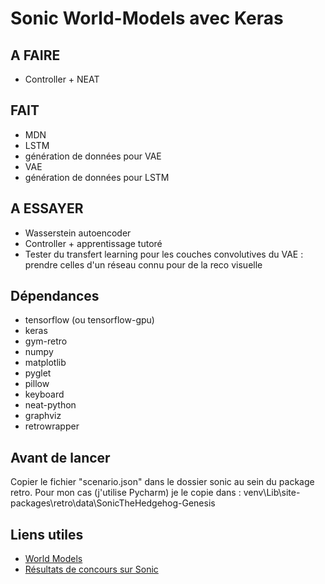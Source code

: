 # Sonic World-Models avec Keras

## A FAIRE

- Controller + NEAT

## FAIT

- MDN
- LSTM
- génération de données pour VAE
- VAE
- génération de données pour LSTM

## A ESSAYER

- Wasserstein autoencoder
- Controller + apprentissage tutoré
- Tester du transfert learning pour les couches convolutives du VAE : prendre celles d'un réseau connu pour de la reco visuelle

## Dépendances

- tensorflow (ou tensorflow-gpu)
- keras
- gym-retro
- numpy
- matplotlib
- pyglet
- pillow
- keyboard
- neat-python
- graphviz
- retrowrapper

## Avant de lancer

Copier le fichier "scenario.json" dans le dossier sonic au sein du package retro.
Pour mon cas (j'utilise Pycharm) je le copie dans : venv\Lib\site-packages\retro\data\SonicTheHedgehog-Genesis

## Liens utiles

- [World Models](https://worldmodels.github.io/)
- [Résultats de concours sur Sonic](https://blog.openai.com/first-retro-contest-retrospective/)
